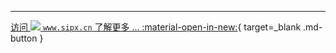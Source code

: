 <!-- markdownlint-disable first-line-heading no-space-in-links no-alt-text line-length -->
---

[访问 ![](https://sipx.cn/favicon.ico) `www.sipx.cn` 了解更多 ... :material-open-in-new:](https://www.sipx.cn/ "Sipx: 实现互联网音视频和SIP话路的互联互通"){ target=_blank .md-button }

<!-- markdownlint-enable -->
